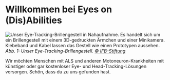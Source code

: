 # Willkommen bei Eyes on (Dis)Abilities

![](/eye-tracking-glasses.png "Unser Eye-Tracking-Brillengestell in Nahaufnahme. Es handelt sich um ein Brillengestell mit einem 3D-gedruckten Ärmchen und einer Minikamera. Klebeband und Kabel lassen das Gestell wie einen Prototypen aussehen.")
*Abb. 1: Unser Eye-Tracking-Brillengestell. [© IFB-Stiftung](https://ifb-stiftung.de/)*

Wir möchten Menschen mit ALS und anderen Motoneuron-Krankheiten mit künstiger oder gar kostenloser Eye- und Head-Tracking-Lösungen versorgen.
Schön, dass du zu uns gefunden hast.
